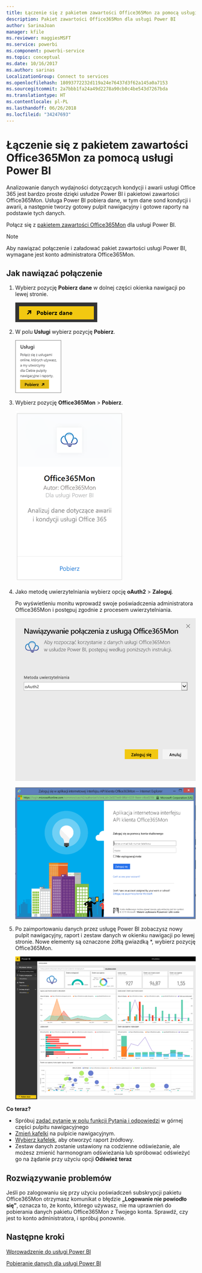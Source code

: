 ```yaml
---
title: Łączenie się z pakietem zawartości Office365Mon za pomocą usługi Power BI
description: Pakiet zawartości Office365Mon dla usługi Power BI
author: SarinaJoan
manager: kfile
ms.reviewer: maggiesMSFT
ms.service: powerbi
ms.component: powerbi-service
ms.topic: conceptual
ms.date: 10/16/2017
ms.author: sarinas
LocalizationGroup: Connect to services
ms.openlocfilehash: 18093772232d119a24e76437d3f62a145a0a7153
ms.sourcegitcommit: 2a7bbb1fa24a49d2278a90cb0c4be543d7267bda
ms.translationtype: HT
ms.contentlocale: pl-PL
ms.lasthandoff: 06/26/2018
ms.locfileid: "34247693"
---
```

# <a name="connect-to-office365mon-with-power-bi"></a>Łączenie się z pakietem zawartości Office365Mon za pomocą usługi Power BI
Analizowanie danych wydajności dotyczących kondycji i awarii usługi Office 365 jest bardzo proste dzięki usłudze Power BI i pakietowi zawartości Office365Mon. Usługa Power BI pobiera dane, w tym dane sond kondycji i awarii, a następnie tworzy gotowy pulpit nawigacyjny i gotowe raporty na podstawie tych danych.

Połącz się z [pakietem zawartości Office365Mon](https://app.powerbi.com/groups/me/getdata/services/office365mon) dla usługi Power BI.

>[!NOTE]
>Aby nawiązać połączenie i załadować pakiet zawartości usługi Power BI, wymagane jest konto administratora Office365Mon.

## <a name="how-to-connect"></a>Jak nawiązać połączenie
1. Wybierz pozycję **Pobierz dane** w dolnej części okienka nawigacji po lewej stronie.
   
   ![](media/service-connect-to-office365mon/pbi_getdata.png)
2. W polu **Usługi** wybierz pozycję **Pobierz**.
   
   ![](media/service-connect-to-office365mon/pbi_getservices.png) 
3. Wybierz pozycję **Office365Mon** \> **Pobierz**.
   
   ![](media/service-connect-to-office365mon/o365mon.png)
4. Jako metodę uwierzytelniania wybierz opcję **oAuth2** \> **Zaloguj**.
   
   Po wyświetleniu monitu wprowadź swoje poświadczenia administratora Office365Mon i postępuj zgodnie z procesem uwierzytelniania.
   
   ![](media/service-connect-to-office365mon/creds.png)
   
   ![](media/service-connect-to-office365mon/creds2.png)
5. Po zaimportowaniu danych przez usługę Power BI zobaczysz nowy pulpit nawigacyjny, raport i zestaw danych w okienku nawigacji po lewej stronie. Nowe elementy są oznaczone żółtą gwiazdką \*, wybierz pozycję Office365Mon.
   
   ![](media/service-connect-to-office365mon/dashboard4.png)

**Co teraz?**

* Spróbuj [zadać pytanie w polu funkcji Pytania i odpowiedzi](power-bi-q-and-a.md) w górnej części pulpitu nawigacyjnego
* [Zmień kafelki](service-dashboard-edit-tile.md) na pulpicie nawigacyjnym.
* [Wybierz kafelek](service-dashboard-tiles.md), aby otworzyć raport źródłowy.
* Zestaw danych zostanie ustawiony na codzienne odświeżanie, ale możesz zmienić harmonogram odświeżania lub spróbować odświeżyć go na żądanie przy użyciu opcji **Odśwież teraz**

## <a name="troubleshooting"></a>Rozwiązywanie problemów
Jeśli po zalogowaniu się przy użyciu poświadczeń subskrypcji pakietu Office365Mon otrzymasz komunikat o błędzie **„Logowanie nie powiodło się”**, oznacza to, że konto, którego używasz, nie ma uprawnień do pobierania danych pakietu Office365Mon z Twojego konta. Sprawdź, czy jest to konto administratora, i spróbuj ponownie.

## <a name="next-steps"></a>Następne kroki
[Wprowadzenie do usługi Power BI](service-get-started.md)

[Pobieranie danych dla usługi Power BI](service-get-data.md)

